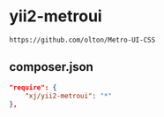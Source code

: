 # yii2-metroui
```
https://github.com/olton/Metro-UI-CSS
```

composer.json
---------
```json
"require": {
    "xj/yii2-metroui": "*"
},
```
